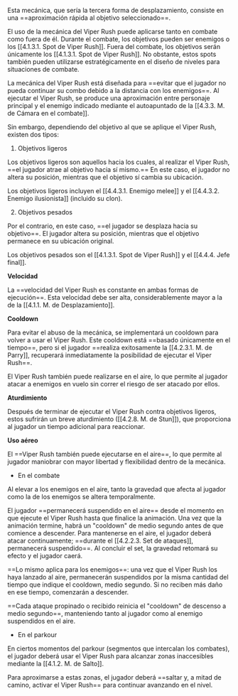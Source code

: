 
Esta mecánica, que sería la tercera forma de desplazamiento, consiste en una ==aproximación rápida al objetivo seleccionado==.

El uso de la mecánica del Viper Rush puede aplicarse tanto en combate como fuera de él. Durante el combate, los objetivos pueden ser enemigos o los [[4.1.3.1. Spot de Viper Rush]]. Fuera del combate, los objetivos serán únicamente los [[4.1.3.1. Spot de Viper Rush]]. No obstante, estos spots también pueden utilizarse estratégicamente en el diseño de niveles para situaciones de combate.

La mecánica del Viper Rush está diseñada para ==evitar que el jugador no pueda continuar su combo debido a la distancia con los enemigos==. Al ejecutar el Viper Rush, se produce una aproximación entre personaje principal y el enemigo indicado mediante el autoapuntado de la [[4.3.3. M. de Cámara en el combate]].

Sin embargo, dependiendo del objetivo al que se aplique el Viper Rush, existen dos tipos:

1. Objetivos ligeros

Los objetivos ligeros son aquellos hacia los cuales, al realizar el Viper Rush, ==el jugador atrae al objetivo hacia sí mismo.== En este caso, el jugador no altera su posición, mientras que el objetivo sí cambia su ubicación.

Los objetivos ligeros incluyen el [[4.4.3.1. Enemigo melee]] y el [[4.4.3.2. Enemigo ilusionista]] (incluido su clon).

2. Objetivos pesados

Por el contrario, en este caso, ==el jugador se desplaza hacia su objetivo==. El jugador altera su posición, mientras que el objetivo permanece en su ubicación original.

Los objetivos pesados son el [[4.1.3.1. Spot de Viper Rush]] y el [[4.4.4. Jefe final]].

**Velocidad**

La ==velocidad del Viper Rush es constante en ambas formas de ejecución==. Esta velocidad debe ser alta, considerablemente mayor a la de la [[4.1.1. M. de Desplazamiento]].

**Cooldown**

Para evitar el abuso de la mecánica, se implementará un cooldown para volver a usar el Viper Rush. Este cooldown está ==basado únicamente en el tiempo==, pero si el jugador ==realiza exitosamente la [[4.2.3.1. M. de Parry]], recuperará inmediatamente la posibilidad de ejecutar el Viper Rush==.

El Viper Rush también puede realizarse en el aire, lo que permite al jugador atacar a enemigos en vuelo sin correr el riesgo de ser atacado por ellos.

**Aturdimiento**

Después de terminar de ejecutar el Viper Rush contra objetivos ligeros, estos sufrirán un breve aturdimiento ([[4.2.8. M. de Stun]]), que proporciona al jugador un tiempo adicional para reaccionar.

**Uso aéreo**

El ==Viper Rush también puede ejecutarse en el aire==, lo que permite al jugador maniobrar con mayor libertad y flexibilidad dentro de la mecánica.

+ En el combate

Al elevar a los enemigos en el aire, tanto la gravedad que afecta al jugador como la de los enemigos se altera temporalmente.

El jugador ==permanecerá suspendido en el aire== desde el momento en que ejecute el Viper Rush hasta que finalice la animación. Una vez que la animación termine, habrá un "cooldown" de medio segundo antes de que comience a descender. Para mantenerse en el aire, el jugador deberá atacar continuamente; ==durante el [[4.2.2.3. Set de ataques]], permanecerá suspendido==. Al concluir el set, la gravedad retomará su efecto y el jugador caerá.

==Lo mismo aplica para los enemigos==: una vez que el Viper Rush los haya lanzado al aire, permanecerán suspendidos por la misma cantidad del tiempo que indique el cooldown, medio segundo. Si no reciben más daño en ese tiempo, comenzarán a descender.

==Cada ataque propinado o recibido reinicia el "cooldown" de descenso a medio segundo==, manteniendo tanto al jugador como al enemigo suspendidos en el aire.

+ En el parkour

En ciertos momentos del parkour (segmentos que intercalan los combates), el jugador deberá usar el Viper Rush para alcanzar zonas inaccesibles mediante la [[4.1.2. M. de Salto]].

Para aproximarse a estas zonas, el jugador deberá ==saltar y, a mitad de camino, activar el Viper Rush== para continuar avanzando en el nivel.